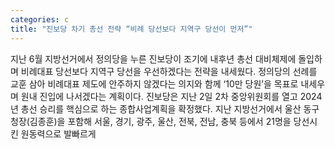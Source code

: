 ```yaml
---
categories: c
title: "진보당 차기 총선 전략 “비례 당선보다 지역구 당선이 먼저”"
---
```

지난 6월 지방선거에서 정의당을 누른 진보당이 조기에 내후년 총선 대비체제에 돌입하며 비례대표 당선보다 지역구 당선을 우선하겠다는 전략을 내세웠다. 정의당의 선례를 교훈 삼아 비례대표 제도에 안주하지 않겠다는 의지와 함께 ‘10만 당원’을 목표로 내세우며 원내 진입에 나서겠다는 계획이다. 진보당은 지난 2일 2차 중앙위원회를 열고 2024년 총선 승리를 핵심으로 하는 종합사업계획을 확정했다. 지난 지방선거에서 울산 동구청장(김종훈)을 포함해 서울, 경기, 광주, 울산, 전북, 전남, 충북 등에서 21명을 당선시킨 원동력으로 발빠르게